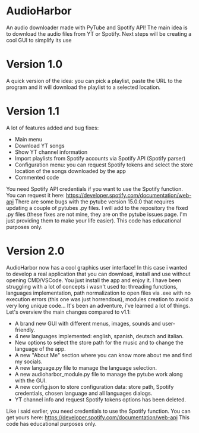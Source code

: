 # AudioHarbor
An audio downloader made with PyTube and Spotify API! The main idea is to download the audio files from YT or Spotify. Next steps will be creating a cool GUI to simplify its use

# Version 1.0
A quick version of the idea: you can pick a playlist, paste the URL to the program and it will download the playlist to a selected location.

# Version 1.1
A lot of features added and bug fixes:
- Main menu 
- Download YT songs
- Show YT channel information
- Import playlists from Spotify accounts via Spotify API (Spotify parser)
- Configuration menu: you can request Spotify tokens and select the store location of the songs downloaded by the app
- Commented code

You need Spotify API credentials if you want to use the Spotify function. You can request it here: https://developer.spotify.com/documentation/web-api
There are some bugs with the pytube version 15.0.0 that requires updating a couple of pytubes .py files. I will add to the repository the fixed .py files (these fixes are not mine, they are on the pytube issues page. I'm just providing them to make your life easier).
This code has educational purposes only.

# Version 2.0
AudioHarbor now has a cool graphics user interface! In this case i wanted to develop a real application that you can download, install and use without opening CMD/VSCode. You just install the app and enjoy it. I have been struggling with a lot of concepts i wasn't used to: threading functions, languages implementation, path normalization to open files via .exe with no execution errors (this one was just horrendous), modules creation to avoid a very long unique code... It's been an adventure, i've learned a lot of things.
Let's overview the main changes compared to v1.1:
- A brand new GUI with different menus, images, sounds and user-friendly.
- 4 new languages implemented: english, spanish, deutsch and italian.
- New options to select the store path for the music and to change the language of the app.
- A new "About Me" section where you can know more about me and find my socials.
- A new language.py file to manage the language selection.
- A new audioharbor_module.py file to manage the pytube work along with the GUI.
- A new config.json to store configuration data: store path, Spotify credentials, chosen language and all languages dialogs.
- YT channel info and request Spotify tokens options has been deleted.

Like i said earlier, you need credentials to use the Spotify function. You can get yours here: https://developer.spotify.com/documentation/web-api
This code has educational purposes only.
